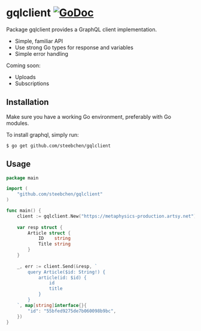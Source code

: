 # gqlclient [![GoDoc](https://godoc.org/github.com/steebchen/gqlclient?status.png)](http://godoc.org/github.com/steebchen/gqlclient)

Package gqlclient provides a GraphQL client implementation.

- Simple, familiar API
- Use strong Go types for response and variables
- Simple error handling

Coming soon:

- Uploads
- Subscriptions

## Installation

Make sure you have a working Go environment, preferably with Go modules.

To install graphql, simply run:

```
$ go get github.com/steebchen/gqlclient
```

## Usage

```go
package main

import (
	"github.com/steebchen/gqlclient"
)

func main() {
	client := gqlclient.New("https://metaphysics-production.artsy.net")
	
	var resp struct {
		Article struct {
			ID    string
			Title string
		}
	}
	
	_, err := client.Send(&resp, `
		query Article($id: String!) {
			article(id: $id) {
				id
				title
			}
		}
	`, map[string]interface{}{
		"id": "55bfed9275de7b060098b9bc",
	})
}
```
